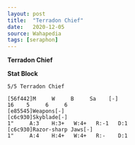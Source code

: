 ```yaml
---
layout: post
title:  "Terradon Chief"
date:   2020-12-05
source: Wahapedia
tags: [seraphon]
---
```


**Terradon Chief**

**Stat Block**
```
5/5 Terradon Chief
```

```
[56f442]M     W     B     Sa    [-]
16    5     6     6     
[e85545]Weapons[-]
[c6c930]Skyblade[-]
1"     A:3    H:3+   W:4+   R:-1   D:1   
[c6c930]Razor-sharp Jaws[-]
1"     A:4    H:4+   W:4+   R:-    D:1   
```


